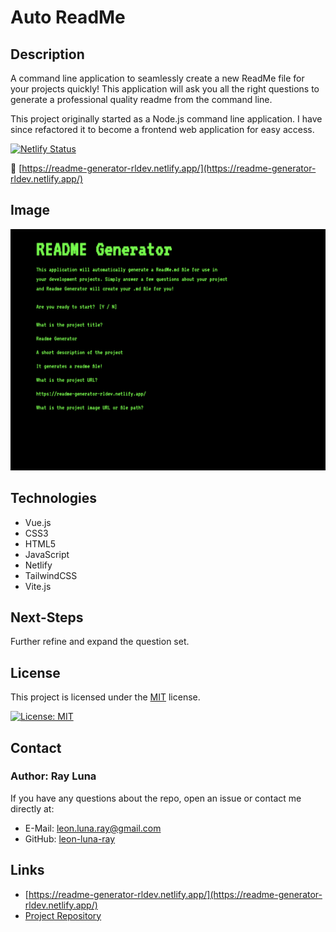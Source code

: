 # Auto ReadMe

## Description

A command line application to seamlessly create a new ReadMe file for your projects quickly! This application will ask you all the right questions to generate a professional quality readme from the command line.

This project originally started as a Node.js command line application. I have since refactored it to become a frontend web application for easy access.

[![Netlify Status](https://api.netlify.com/api/v1/badges/7104dfd9-1c49-44d3-bf7e-831730ab07c4/deploy-status)](https://app.netlify.com/sites/readme-generator-rldev/deploys)

🚀 [https://readme-generator-rldev.netlify.app/](https://readme-generator-rldev.netlify.app/)

## Image

![Screenshot](./assets/img/screenshot.png)

## Technologies
- Vue.js
- CSS3
- HTML5
- JavaScript
- Netlify
- TailwindCSS
- Vite.js

## Next-Steps

Further refine and expand the question set.

## License

This project is licensed under the [MIT](https://opensource.org/licenses/MIT) license.

[![License: MIT](https://img.shields.io/badge/License-MIT-yellow.svg)](https://opensource.org/licenses/MIT)

## Contact

### Author: Ray Luna

If you have any questions about the repo, open an issue or contact me directly at:

- E-Mail: leon.luna.ray@gmail.com
- GitHub: [leon-luna-ray](https://github.com/leon-luna-ray)

## Links

- [https://readme-generator-rldev.netlify.app/](https://readme-generator-rldev.netlify.app/)
- [Project Repository](https://github.com/leon-luna-ray/readme-generator)